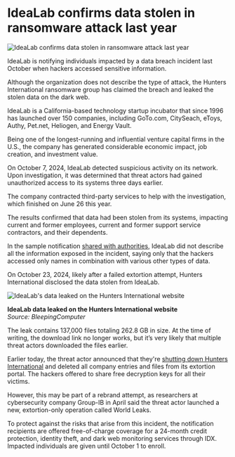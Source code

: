 # IdeaLab confirms data stolen in ransomware attack last year

![IdeaLab confirms data stolen in ransomware attack last year](https://www.bleepstatic.com/content/hl-images/2025/02/12/ransomware-3.jpg)

IdeaLab is notifying individuals impacted by a data breach incident last October when hackers accessed sensitive information.

Although the organization does not describe the type of attack, the Hunters International ransomware group has claimed the breach and leaked the stolen data on the dark web.

IdeaLab is a California-based technology startup incubator that since 1996 has launched over 150 companies, including GoTo.com, CitySeach, eToys, Authy, Pet.net, Heliogen, and Energy Vault.

Being one of the longest-running and influential venture capital firms in the U.S., the company has generated considerable economic impact, job creation, and investment value.

On October 7, 2024, IdeaLab detected suspicious activity on its network. Upon investigation, it was determined that threat actors had gained unauthorized access to its systems three days earlier.

The company contracted third-party services to help with the investigation, which finished on June 26 this year.

The results confirmed that data had been stolen from its systems, impacting current and former employees, current and former support service contractors, and their dependents.

In the sample notification [shared with authorities](https://ago.vermont.gov/sites/ago/files/documents/2025-07-01%20Idealab%20Data%20Breach%20Notice%20to%20Consumers.pdf), IdeaLab did not describe all the information exposed in the incident, saying only that the hackers accessed only names in combination with various other types of data.

On October 23, 2024, likely after a failed extortion attempt, Hunters International disclosed the data stolen from IdeaLab.

![IdeaLab's data leaked on the Hunters International website](https://www.bleepstatic.com/images/news/u/1220909/2025/June/hunters.png)

**IdeaLab data leaked on the Hunters International website**  
_Source: BleepingComputer_

The leak contains 137,000 files totaling 262.8 GB in size. At the time of writing, the download link no longer works, but it’s very likely that multiple threat actors downloaded the files earlier.

Earlier today, the threat actor announced that they're [shutting down Hunters International](https://www.bleepingcomputer.com/news/security/hunters-international-ransomware-shuts-down-after-world-leaks-rebrand/) and deleted all company entries and files from its extortion portal. The hackers offered to share free decryption keys for all their victims.

However, this may be part of a rebrand attempt, as researchers at cybersecurity company Group-IB in April said the threat actor launched a new, extortion-only operation called World Leaks.

To protect against the risks that arise from this incident, the notification recipients are offered free-of-charge coverage for a 24-month credit protection, identity theft, and dark web monitoring services through IDX. Impacted individuals are given until October 1 to enroll.